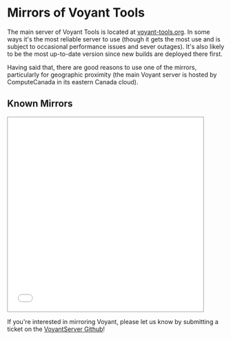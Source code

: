 # Mirrors of Voyant Tools

The main server of Voyant Tools is located at [voyant-tools.org](https://voyant-tools.org). In some ways it's the most 
reliable server to use (though it gets the most use and is subject to occasional performance issues and sever outages). 
It's also likely to be the most up-to-date version since new builds are deployed there first.

Having said that, there are good reasons to use one of the mirrors, particularly for geographic proximity (the main 
Voyant server is hosted by ComputeCanada in its eastern Canada cloud).

## Known Mirrors

<iframe src="mirrors.jsp" style="width: 90%; height: 450px; border: 1px solid #999;"></iframe>

If you're interested in mirroring Voyant, please let us know by submitting a ticket on the [VoyantServer Github](http://github.com/voyanttools/VoyantServer)!